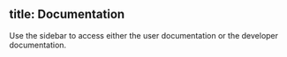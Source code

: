title: Documentation
---

Use the sidebar to access either the user documentation or the developer documentation.